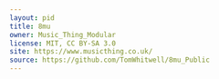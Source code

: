 ```yaml
---
layout: pid
title: 8mu
owner: Music_Thing_Modular
license: MIT, CC BY-SA 3.0
site: https://www.musicthing.co.uk/
source: https://github.com/TomWhitwell/8mu_Public
---
```

